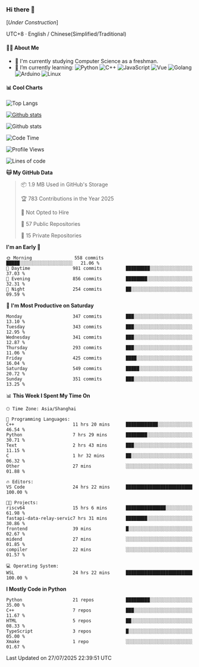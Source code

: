 ### Hi there 👋

\[*Under Construction*\]

UTC+8 · English / Chinese(Simplified/Traditional)

<!--
**NoNormalCreeper/NoNormalCreeper** is a ✨ _special_ ✨ repository because its `README.md` (this file) appears on your GitHub profile.

Here are some ideas to get you started:

- 🔭 I’m currently working on ...
- 🌱 I’m currently learning ...
- 👯 I’m looking to collaborate on ...
- 🤔 I’m looking for help with ...
- 💬 Ask me about ...
- 📫 How to reach me: ...
- 😄 Pronouns: ...
- ⚡ Fun fact: ...
-->

#### 👩‍💻 About Me

- 🏫 I'm currently studying Computer Science as a freshman.
- 🌱 I’m currently learning: 
![Python](https://img.shields.io/badge/-Python-blue?style=flat-square&logo=Python&logoColor=fff)
![C++](https://img.shields.io/badge/-C%2B%2B-00599C?style=flat-square&logo=C%2B%2B&logoColor=fff)
![JavaScript](https://img.shields.io/badge/-JavaScript-ffca18?style=flat-square&logo=JavaScript&logoColor=fff)
![Vue](https://img.shields.io/badge/-Vue-4FC08D?style=flat-square&logo=Vue.js&logoColor=fff)
![Golang](https://img.shields.io/badge/-Go-007d9c?style=flat-square&logo=Go&logoColor=fff)
![Arduino](https://img.shields.io/badge/-Arduino-00979D?style=flat-square&logo=Arduino&logoColor=fff)
![Linux](https://img.shields.io/badge/-Linux-FCC624?style=flat-square&logo=Linux&logoColor=fff)

#### 📊 Cool Charts

![Top Langs](https://readme-stats-zeta-six.vercel.app/api/top-langs/?username=NoNormalCreeper&layout=compact)

[![Github stats](https://readme-stats-zeta-six.vercel.app/api?username=NoNormalCreeper&show=reviews,discussions_started,discussions_answered,prs_merged,prs_merged_percentage)](https://github.com/anuraghazra/github-readme-stats)

![Github stats](https://github-profile-trophy.vercel.app/?username=NoNormalCreeper)


<!--START_SECTION:waka-->
![Code Time](http://img.shields.io/badge/Code%20Time-689%20hrs%2047%20mins-blue)

![Profile Views](http://img.shields.io/badge/Profile%20Views-0-blue)

![Lines of code](https://img.shields.io/badge/From%20Hello%20World%20I%27ve%20Written-4.2%20million%20lines%20of%20code-blue)

**🐱 My GitHub Data** 

> 📦 1.9 MB Used in GitHub's Storage 
 > 
> 🏆 783 Contributions in the Year 2025
 > 
> 🚫 Not Opted to Hire
 > 
> 📜 57 Public Repositories 
 > 
> 🔑 15 Private Repositories 
 > 
**I'm an Early 🐤** 

```text
🌞 Morning                558 commits         █████░░░░░░░░░░░░░░░░░░░░   21.06 % 
🌆 Daytime                981 commits         █████████░░░░░░░░░░░░░░░░   37.03 % 
🌃 Evening                856 commits         ████████░░░░░░░░░░░░░░░░░   32.31 % 
🌙 Night                  254 commits         ██░░░░░░░░░░░░░░░░░░░░░░░   09.59 % 
```
📅 **I'm Most Productive on Saturday** 

```text
Monday                   347 commits         ███░░░░░░░░░░░░░░░░░░░░░░   13.10 % 
Tuesday                  343 commits         ███░░░░░░░░░░░░░░░░░░░░░░   12.95 % 
Wednesday                341 commits         ███░░░░░░░░░░░░░░░░░░░░░░   12.87 % 
Thursday                 293 commits         ███░░░░░░░░░░░░░░░░░░░░░░   11.06 % 
Friday                   425 commits         ████░░░░░░░░░░░░░░░░░░░░░   16.04 % 
Saturday                 549 commits         █████░░░░░░░░░░░░░░░░░░░░   20.72 % 
Sunday                   351 commits         ███░░░░░░░░░░░░░░░░░░░░░░   13.25 % 
```


📊 **This Week I Spent My Time On** 

```text
🕑︎ Time Zone: Asia/Shanghai

💬 Programming Languages: 
C++                      11 hrs 20 mins      ████████████░░░░░░░░░░░░░   46.54 % 
Python                   7 hrs 29 mins       ████████░░░░░░░░░░░░░░░░░   30.71 % 
Text                     2 hrs 43 mins       ███░░░░░░░░░░░░░░░░░░░░░░   11.15 % 
C                        1 hr 32 mins        ██░░░░░░░░░░░░░░░░░░░░░░░   06.32 % 
Other                    27 mins             ░░░░░░░░░░░░░░░░░░░░░░░░░   01.88 % 

🔥 Editors: 
VS Code                  24 hrs 22 mins      █████████████████████████   100.00 % 

🐱‍💻 Projects: 
riscv64                  15 hrs 6 mins       ███████████████░░░░░░░░░░   61.98 % 
fastapi-data-relay-servic7 hrs 31 mins       ████████░░░░░░░░░░░░░░░░░   30.86 % 
frontend                 39 mins             █░░░░░░░░░░░░░░░░░░░░░░░░   02.67 % 
midend                   27 mins             ░░░░░░░░░░░░░░░░░░░░░░░░░   01.85 % 
compiler                 22 mins             ░░░░░░░░░░░░░░░░░░░░░░░░░   01.57 % 

💻 Operating System: 
WSL                      24 hrs 22 mins      █████████████████████████   100.00 % 
```

**I Mostly Code in Python** 

```text
Python                   21 repos            █████████░░░░░░░░░░░░░░░░   35.00 % 
C++                      7 repos             ███░░░░░░░░░░░░░░░░░░░░░░   11.67 % 
HTML                     5 repos             ██░░░░░░░░░░░░░░░░░░░░░░░   08.33 % 
TypeScript               3 repos             █░░░░░░░░░░░░░░░░░░░░░░░░   05.00 % 
Xmake                    1 repo              ░░░░░░░░░░░░░░░░░░░░░░░░░   01.67 % 
```




 Last Updated on 27/07/2025 22:39:51 UTC
<!--END_SECTION:waka-->

